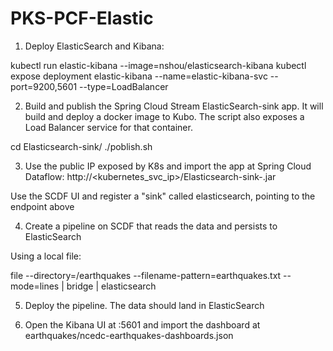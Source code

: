 # PKS-PCF-Elastic

1. Deploy ElasticSearch and Kibana: 

kubectl run elastic-kibana --image=nshou/elasticsearch-kibana
kubectl expose deployment elastic-kibana --name=elastic-kibana-svc --port=9200,5601 --type=LoadBalancer



2. Build and publish the Spring Cloud Stream ElasticSearch-sink app. It will build and deploy a docker image to Kubo. The script also exposes a Load Balancer service for that container.

cd Elasticsearch-sink/
./poblish.sh


3. Use the public IP exposed by K8s and import the app at Spring Cloud Dataflow: http://<kubernetes_svc_ip>/Elasticsearch-sink-<version>.jar

Use the SCDF UI and register a "sink" called elasticsearch, pointing to the endpoint above

4. Create a pipeline on SCDF that reads the data and persists to ElasticSearch

Using a local file:

file --directory=<path>/earthquakes --filename-pattern=earthquakes.txt --mode=lines | bridge | elasticsearch

5. Deploy the pipeline. The data should land in ElasticSearch

6. Open the Kibana UI at <IP>:5601 and import the dashboard at earthquakes/ncedc-earthquakes-dashboards.json
